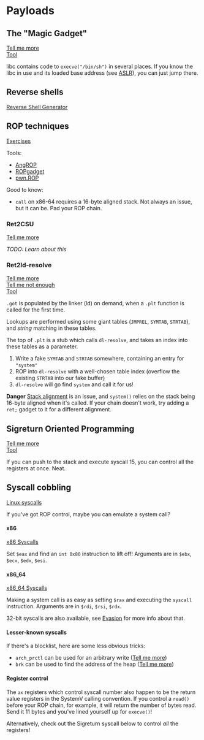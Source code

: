 # Payloads

## The "Magic Gadget"

[Tell me more](https://0xabe.io/howto/exploit/2016/03/30/Radare2-of-the-Lost-Magic-Gadget.html)  
[Tool](https://github.com/david942j/one_gadget)

libc contains code to `execve("/bin/sh")` in several places. If you know the libc in use and its loaded base address \(see [ASLR](https://github.com/eldstal/luftenshjaltar/tree/5d862c4c7efcc4967b82b4b041e3b80cbd141c2d/Evasion/README.md#markdown-header-aslr)\), you can just jump there.

## Reverse shells

[Reverse Shell Generator](https://weibell.github.io/reverse-shell-generator/)


## ROP techniques

[Exercises](https://ropemporium.com/)

Tools:

* [AngROP](https://github.com/angr/angrop)
* [ROPgadget](https://github.com/JonathanSalwan/ROPgadget)
* [pwn.ROP](https://docs.pwntools.com/en/stable/rop/rop.html)

Good to know:

* `call` on x86-64 requires a 16-byte aligned stack. Not always an issue, but it can be. Pad your ROP chain.

### Ret2CSU

[Tell me more](https://www.rootnetsec.com/ropemporium-ret2csu/)

_TODO: Learn about this_

### Ret2ld-resolve

[Tell me more](https://gist.github.com/ricardo2197/8c7f6f5b8950ed6771c1cd3a116f7e62)  
[Tell me not enough](https://ir0nstone.gitbook.io/notes/types/stack/ret2dlresolve)  
[Tool](https://docs.pwntools.com/en/stable/rop/ret2dlresolve.html)

`.got` is populated by the linker \(ld\) on demand, when a `.plt` function is called for the first time.

Lookups are performed using some giant tables \(`JMPREL`, `SYMTAB`, `STRTAB`\), and _string_ matching in these tables.

The top of `.plt` is a stub which calls `dl-resolve`, and takes an index into these tables as a parameter.

1. Write a fake `SYMTAB` and `STRTAB` somewhere, containing an entry for `"system"`
2. ROP into `dl-resolve` with a well-chosen table index \(overflow the existing `STRTAB` into our fake buffer\)
3. `dl-resolve` will go find `system` and call it for us!

**Danger** [Stack alignment](https://ropemporium.com/guide.html#Common%20pitfalls) is an issue, and `system()` relies on the stack being 16-byte aligned when it's called. If your chain doesn't work, try adding a `ret;` gadget to it for a different alignment.

## Sigreturn Oriented Programming

[Tell me more](https://translate.google.com/translate?sl=auto&tl=en&u=https://firmianay.gitbooks.io/ctf-all-in-one/content/doc/6.1.4_pwn_backdoorctf2017_fun_signals.html)  
[Tool](https://docs.pwntools.com/en/stable/rop/srop.html)

If you can push to the stack and execute syscall 15, you can control all the registers at once. Neat.


## Syscall cobbling

[Linux syscalls](https://syscalls.w3challs.com/)

If you've got ROP control, maybe you can emulate a system call?

#### x86

[x86 Syscalls](https://syscalls.w3challs.com/?arch=x86)

Set `$eax` and find an `int 0x80` instruction to lift off! Arguments are in `$ebx`, `$ecx`, `$edx`, `$esi`.

#### x86\_64

[x86\_64 Syscalls](https://blog.rchapman.org/posts/Linux_System_Call_Table_for_x86_64/)

Making a system call is as easy as setting `$rax` and executing the `syscall` instruction. Arguments are in `$rdi`, `$rsi`, `$rdx`.

32-bit syscalls are also available, see [Evasion](https://github.com/eldstal/luftenshjaltar/tree/5d862c4c7efcc4967b82b4b041e3b80cbd141c2d/Evasion/README.md#markdown-header-32-bit-syscalls) for more info about that.

#### Lesser-known syscalls

If there's a blocklist, here are some less obvious tricks:

* `arch_prctl` can be used for an arbitrary write \([Tell me more](https://ctftime.org/writeup/18792)\)
* `brk` can be used to find the address of the heap \([Tell me more](https://ctftime.org/writeup/18792)\)

#### Register control

The `ax` registers which control syscall number also happen to be the return value registers in the SystemV calling convention. If you control a `read()` before your ROP chain, for example, it will return the number of bytes read. Send it 11 bytes and you've lined yourself up for `execve()`!

Alternatively, check out the Sigreturn syscall below to control _all_ the registers!

